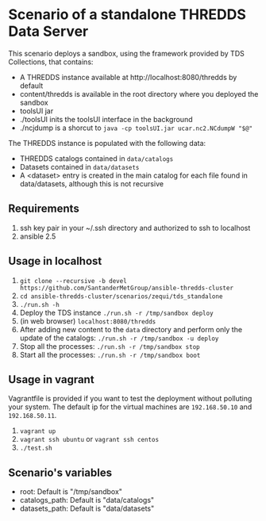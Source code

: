 # Scenario of a standalone THREDDS Data Server

This scenario deploys a sandbox, using the framework provided by TDS Collections, that contains:

- A THREDDS instance available at http://localhost:8080/thredds by default
- content/thredds is available in the root directory where you deployed the sandbox
- toolsUI jar
- ./toolsUI inits the toolsUI interface in the background
- ./ncjdump is a shorcut to `java -cp toolsUI.jar ucar.nc2.NCdumpW "$@"`

The THREDDS instance is populated with the following data:

- THREDDS catalogs contained in `data/catalogs`
- Datasets contained in `data/datasets`
- A \<dataset\> entry is created in the main catalog for each file found in data/datasets, although this is not recursive

## Requirements

1. ssh key pair in your ~/.ssh directory and authorized to ssh to localhost
1. ansible 2.5

## Usage in localhost

1. `git clone --recursive -b devel https://github.com/SantanderMetGroup/ansible-thredds-cluster`
1. `cd ansible-thredds-cluster/scenarios/zequi/tds_standalone`
1. `./run.sh -h`
1. Deploy the TDS instance `./run.sh -r /tmp/sandbox deploy`
1. (in web browser) `localhost:8080/thredds`
1. After adding new content to the `data` directory and perform only the update of the catalogs: `./run.sh -r /tmp/sandbox -u deploy`
1. Stop all the processes: `./run.sh -r /tmp/sandbox stop`
1. Start all the processes: `./run.sh -r /tmp/sandbox boot`

## Usage in vagrant

Vagrantfile is provided if you want to test the deployment without polluting your system. The default ip for the virtual machines are `192.168.50.10` and `192.168.50.11`.

1. `vagrant up`
1. `vagrant ssh ubuntu` or `vagrant ssh centos`
1. `./test.sh`

## Scenario's variables

- root: Default is "/tmp/sandbox"
- catalogs\_path: Default is "data/catalogs"
- datasets\_path: Default is "data/datasets"
